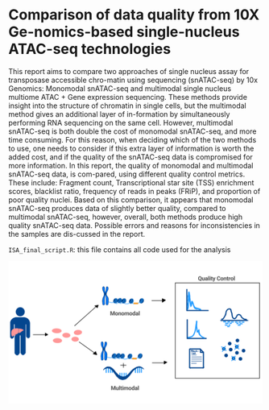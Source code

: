 # Comparison of data quality from 10X Ge-nomics-based single-nucleus ATAC-seq technologies

This report aims to compare two approaches of single nucleus assay for transposase accessible chro-matin using sequencing (snATAC-seq) by 10x Genomics: Monomodal snATAC-seq and multimodal single nucleus multiome ATAC + Gene expression sequencing. These methods provide insight into the structure of chromatin in single cells, but the multimodal method gives an additional layer of in-formation by simultaneously performing RNA sequencing on the same cell. However, multimodal snATAC-seq is both double the cost of monomodal snATAC-seq, and more time consuming.  For this reason, when deciding which of the two methods to use, one needs to consider if this extra layer of information is worth the added cost, and if the quality of the snATAC-seq data is compromised for more information. In this report, the quality of monomodal and multimodal snATAC-seq data, is com-pared, using different quality control metrics. These include: Fragment count, Transcriptional star site (TSS) enrichment scores, blacklist ratio, frequency of reads in peaks (FRiP), and proportion of poor quality nuclei. Based on this comparison, it appears that monomodal snATAC-seq produces data of slightly better quality, compared to multimodal snATAC-seq, however, overall, both methods produce high quality snATAC-seq data. Possible errors and reasons for inconsistencies in the samples are dis-cussed in the report.

`ISA_final_script.R`: this file contains all code used for the analysis 

![illustration of work](https://github.com/frejaaugustesen/ISA_2024/blob/main/illustration/ISA_workflow.png)



